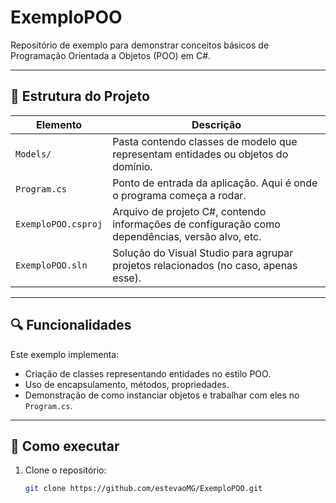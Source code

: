 # ExemploPOO

Repositório de exemplo para demonstrar conceitos básicos de Programação Orientada a Objetos (POO) em C#.

---

## 🧾 Estrutura do Projeto

| Elemento | Descrição |
|---|---|
| `Models/` | Pasta contendo classes de modelo que representam entidades ou objetos do domínio. |
| `Program.cs` | Ponto de entrada da aplicação. Aqui é onde o programa começa a rodar. |
| `ExemploPOO.csproj` | Arquivo de projeto C#, contendo informações de configuração como dependências, versão alvo, etc. |
| `ExemploPOO.sln` | Solução do Visual Studio para agrupar projetos relacionados (no caso, apenas esse). |

---

## 🔍 Funcionalidades

Este exemplo implementa:

- Criação de classes representando entidades no estilo POO.  
- Uso de encapsulamento, métodos, propriedades.  
- Demonstração de como instanciar objetos e trabalhar com eles no `Program.cs`.

---

## 🚀 Como executar

1. Clone o repositório:
   ```bash
   git clone https://github.com/estevaoMG/ExemploPOO.git
